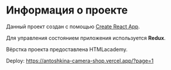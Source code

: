 # Информация о проекте

Данный проект создан с помощью [Create React App](https://github.com/facebook/create-react-app).

Для управления состоянием приложения используется **Redux**.

Вёрстка проекта предоставлена HTMLacademy.

Deploy: https://antoshkina-camera-shop.vercel.app/?page=1
